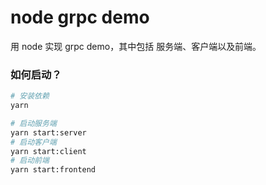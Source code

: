 # node grpc demo

用 node 实现 grpc demo，其中包括 服务端、客户端以及前端。

### 如何启动？

```bash
# 安装依赖
yarn

# 启动服务端
yarn start:server
# 启动客户端
yarn start:client
# 启动前端
yarn start:frontend
```
